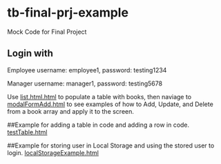 # tb-final-prj-example
Mock Code for Final Project

## Login with 
Employee username: employee1, password: testing1234

Manager username: manager1, password: testing5678

Use [list.html.html](https://lawscause.github.io/tb-final-prj-example/list.html) to populate a table with books, then naviage to [modalFormAdd.html](https://lawscause.github.io/tb-final-prj-example/modalFormAdd.html) to see examples of how to Add, Update, and Delete from a book array and apply it to the screen.

##Example for adding a table in code and adding a row in code.
[testTable.html](https://lawscause.github.io/tb-final-prj-example/testTable.html)

##Example for storing user in Local Storage and using the stored user to login.
[localStorageExample.html](https://lawscause.github.io/tb-final-prj-example/localStorageExample.html)

